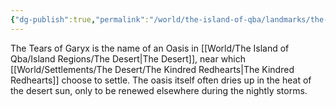 ```yaml
---
{"dg-publish":true,"permalink":"/world/the-island-of-qba/landmarks/the-desert/the-tears-of-garyx/"}
---
```



The Tears of Garyx is the name of an Oasis in [[World/The Island of Qba/Island Regions/The Desert\|The Desert]], near which [[World/Settlements/The Desert/The Kindred Redhearts\|The Kindred Redhearts]] choose to settle. The oasis itself often dries up in the heat of the desert sun, only to be renewed elsewhere during the nightly storms.